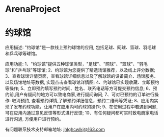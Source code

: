 # ArenaProject
# 约球馆

应用描述: "约球馆"是一款线上预约球馆的应用, 包括足球、网球、篮球、羽毛球和乒乓球等球馆。

应用功能: 
      1、"约球馆"提供五种球馆类型，"足球"、"网球"、"篮球"、"羽毛球"和"乒乓球"等球馆; 
      2、约球馆为您提供了精选场馆推荐，以及线上评分数据; 
      3、查看球馆详情页面，查看球馆详细信息以及了解球馆的设备简介、场馆服务、以及场馆地址等数据, 实现点击查看球馆详情图; 
      4、约球馆已实现收藏、立即预约等操作; 
      5、立即预约填写预约时间、姓名、联系电话等方可提交预约信息; 
      6、预约前,用户有疑问的地方可以致电商家,进行疑问询问; 
      7、可对已预约的订单进行操作: 取消预约, 查看预约详情,了解预约详细信息，预约二维码等凭证; 
      8、应用内实现了发布约球功能，让用户在应用内可约球的操作; 
      9、在使用过程中若遇到问题, 可在应用内通过意见反馈等形式进行反馈; 
      10、有任何疑问都可实时致电商家电话进行沟通, 方便用户进行预约。

有问题联系技术支持邮箱地址: jhlghcwlkj@163.com
